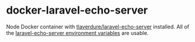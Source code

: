 # docker-laravel-echo-server

Node Docker container with [tlaverdure/laravel-echo-server](https://github.com/tlaverdure/laravel-echo-server) installed. All of the [laravel-echo-server environment variables](https://github.com/tlaverdure/laravel-echo-server#dotenv) are usable.
